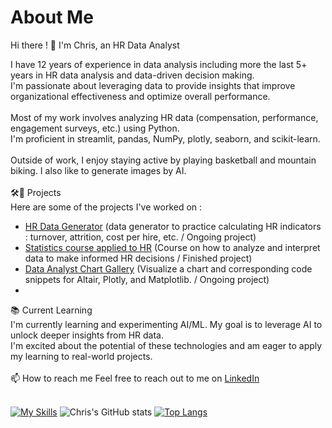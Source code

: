 # About Me
Hi there ! 👋 I'm Chris, an HR Data Analyst<br>

I have 12 years of experience in data analysis including more the last 5+ years in HR data analysis and data-driven decision making.<br>
I'm passionate about leveraging data to provide insights that improve organizational effectiveness and optimize overall performance.<br>
<br>
Most of my work involves analyzing HR data (compensation, performance, engagement surveys, etc.) using Python.<br>
I'm proficient in streamlit, pandas, NumPy, plotly, seaborn, and scikit-learn.<br>
<br>
Outside of work, I enjoy staying active by playing basketball and mountain biking. I also like to generate images by AI.<br>
<br>
🛠📄 Projects<br>
Here are some of the projects I've worked on :

* [HR Data Generator](https://data-rh.streamlit.app/) (data generator to practice calculating HR indicators : turnover, attrition, cost per hire, etc. / Ongoing project)
* [Statistics course applied to HR](https://cours-stats-rh.streamlit.app/) (Course on how to analyze and interpret data to make informed HR decisions / Finished project)
* [Data Analyst Chart Gallery](https://graphique.streamlit.app/) (Visualize a chart and corresponding code snippets for Altair, Plotly, and Matplotlib. / Ongoing project)
* 

📚 Current Learning<br>
I'm currently learning and experimenting AI/ML. My goal is to leverage AI to unlock deeper insights from HR data.<br>
I'm excited about the potential of these technologies and am eager to apply my learning to real-world projects.<br>
<br>
📫 How to reach me
Feel free to reach out to me on [LinkedIn](https://www.linkedin.com/in/chris-muba-io)
<br>
<br>

[![My Skills](https://skillicons.dev/icons?i=py,github,linux,docker,css,html,r,git,powershell,visualstudio,vscode,discord,stackoverflow)](https://skillicons.dev)
![Chris's GitHub stats](https://github-readme-stats.vercel.app/api?username=ChrisMuba&show_icons=true&theme=vision-friendly-dark&hide_border=0)
[![Top Langs](https://github-readme-stats.vercel.app/api/top-langs/?username=ChrisMuba&theme=vision-friendly-dark&hide_border=0)](https://github.com/anuraghazra/github-readme-stats)
